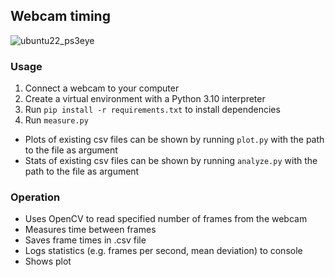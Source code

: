 ## Webcam timing
![ubuntu22_ps3eye](https://github.com/arthurkehrwald/webcam-timing/assets/50906979/add2221c-12eb-41a4-b14e-82d86c105d26)

### Usage
1. Connect a webcam to your computer
2. Create a virtual environment with a Python 3.10 interpreter
3. Run `pip install -r requirements.txt` to install dependencies
4. Run `measure.py`
- Plots of existing csv files can be shown by running `plot.py` with the path to the file as argument
- Stats of existing csv files can be shown by running `analyze.py` with the path to the file as argument

### Operation
- Uses OpenCV to read specified number of frames from the webcam
- Measures time between frames
- Saves frame times in .csv file
- Logs statistics (e.g. frames per second, mean deviation) to console
- Shows plot
